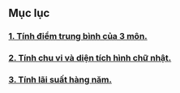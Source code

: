 ## Mục lục

### [1. Tính điểm trung bình của 3 môn.](/lesson/B2/Task3/Mathematical_operators.java)
### [2. Tính chu vi và diện tích hình chữ nhật.](/lesson/B2/Task3/Mathematical_operators1.java)
### [3. Tính lãi suất hàng năm.](/lesson/B2/Task3/Mathematical_operators2.java)
